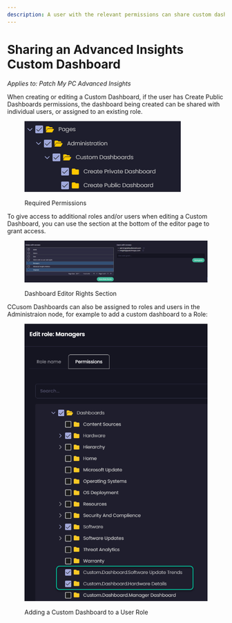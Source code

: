 ```yaml
---
description: A user with the relevant permissions can share custom dashboards
---
```


# Sharing an Advanced Insights Custom Dashboard

_Applies to: Patch My PC Advanced Insights_

When creating or editing a Custom Dashboard, if the user has Create Public Dashboards permissions, the dashboard being created can be shared with individual users, or assigned to an existing role.&#x20;

<figure><img src="../../_images/gitbook/image (1589).png" alt=""><figcaption><p>Required Permissions</p></figcaption></figure>

To give access to additional roles and/or users when editing a Custom Dashboard, you can use the section at the bottom of the editor page to grant access.

<figure><img src="../../_images/gitbook/image (1590).png" alt=""><figcaption><p>Dashboard Editor Rights Section</p></figcaption></figure>

CCusom Dashboards can also be assigned to roles and users in the Administraion node, for example to add a custom dashboard to a Role:

<figure><img src="../../_images/gitbook/image (1591).png" alt=""><figcaption><p>Adding a Custom Dashboard to a User Role</p></figcaption></figure>
